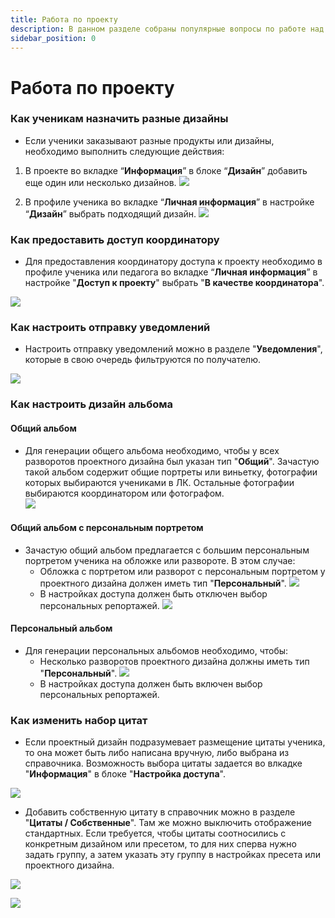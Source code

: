 ```yaml
---
title: Работа по проекту
description: В данном разделе собраны популярные вопросы по работе над проектом
sidebar_position: 0
---
```


# Работа по проекту

### Как ученикам назначить разные дизайны
* Если ученики заказывают разные продукты или дизайны, необходимо выполнить следующие действия:

1. В проекте во вкладке “__Информация__” в блоке “__Дизайн__” добавить еще один или несколько дизайнов.
![](../_media/general/add-design.png)

2. В профиле ученика во вкладке “__Личная информация__” в настройке “__Дизайн__” выбрать подходящий дизайн.
![](../_media/general/add-design-for-student.png)

### Как предоставить доступ координатору
* Для предоставления координатору доступа к проекту необходимо в профиле ученика или педагога во вкладке “__Личная информация__” в настройке "__Доступ к проекту__" выбрать "__В качестве координатора__".    

![](../_media/general/access-settings.png)

### Как настроить отправку уведомлений
* Настроить отправку уведомлений можно в разделе "__Уведомления__", которые в свою очередь фильтруются по получателю.

![](../_media/general/notificationss.png)

### Как настроить дизайн альбома
#### Общий альбом
* Для генерации общего альбома необходимо, чтобы у всех разворотов проектного дизайна был указан тип "__Общий__". Зачастую такой альбом содержит общие портреты или виньетку, фотографии которых выбираются учениками в ЛК. Остальные фотографии выбираются координатором или фотографом.    
![](../_media/general/general-design.png)

#### Общий альбом с персональным портретом
* Зачастую общий альбом предлагается с большим персональным портретом ученика на обложке или развороте. В этом случае:
    + Обложка с портретом или разворот с персональным портретом у проектного дизайна должен иметь тип "__Персональный__".
    ![](../_media/general/personal-design.png)
    + В настройках доступа должен быть отключен выбор персональных репортажей. 
    ![](../_media/general/personal-selection-of-personal-reports.png)

#### Персональный альбом
* Для генерации персональных альбомов необходимо, чтобы:
    + Несколько разворотов проектного дизайна должны иметь тип "__Персональный__".
    ![](../_media/general/full-personal-design.png)
    + В настройках доступа должен быть включен выбор персональных репортажей. 

### Как изменить набор цитат
* Если проектный дизайн подразумевает размещение цитаты ученика, то она может быть либо написана вручную, либо выбрана из справочника. Возможность выбора цитаты задается во влкадке "__Информация__" в блоке "__Настройка доступа__".

![](../_media/general/selection-of-personal-reports.png)

* Добавить собственную цитату в справочник можно в разделе "__Цитаты / Собственные__". Там же можно выключить отображение стандартных. Если требуется, чтобы цитаты соотносились с конкретным дизайном или пресетом, то для них сперва нужно задать группу, а затем указать эту группу в настройках пресета или проектного дизайна.

![](../_media/general/personal-note.png)

![](../_media/general/note.png)
